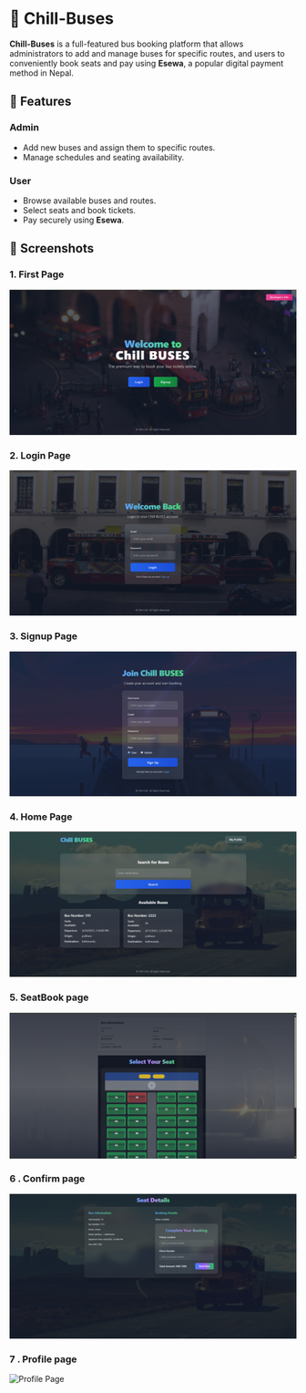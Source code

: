 # 🚌 Chill-Buses

**Chill-Buses** is a full-featured bus booking platform that allows administrators to add and manage buses for specific routes, and users to conveniently book seats and pay using **Esewa**, a popular digital payment method in Nepal.

## 🚀 Features

### Admin
- Add new buses and assign them to specific routes.
- Manage schedules and seating availability.

### User
- Browse available buses and routes.
- Select seats and book tickets.
- Pay securely using **Esewa**.

## 📸 Screenshots

### 1. First Page
![First Page](screenshots/landing.png)

### 2. Login Page
![Login Page](screenshots/login.png)

### 3. Signup Page
![Signup Page](screenshots/signup.png)

### 4. Home Page
![Home Page](screenshots/home.png)
### 5. SeatBook page
![SeatBook Page](screenshots/seatbook.png)
### 6 . Confirm page
![Confirm Page](screenshots/confirm.png)
### 7 .  Profile page
![Profile Page](screenshots/Profile.png)


